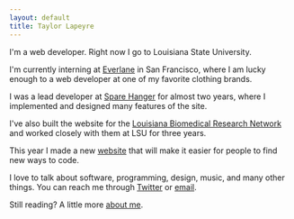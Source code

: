 ```yaml
---
layout: default
title: Taylor Lapeyre
---
```


I'm a web developer. Right now I go to Louisiana State University.

I'm currently interning at [Everlane][everlane] in San Francisco, where I am lucky enough to a web developer at one of my favorite clothing brands.

I was a lead developer at [Spare Hanger][sh] for almost two years, where I implemented and designed many features of the site.

I've also built the website for the [Louisiana Biomedical Research Network][lbrn] and worked closely with them at LSU for three years.

This year I made a new [website][agora] that will make it easier for people to find new ways to code.

I love to talk about software, programming, design, music, and many other things. You can reach me through [Twitter][twitter] or [email][email].

Still reading? A little more [about me][about].

[sh]: http://sparehanger.com
[everlane]: http://everlane.com
[lbrn]: http://lbrn.lsu.edu
[agora]: https://github.com/taylorlapeyre/agora
[twitter]: http://twitter.com/taylorlapeyre
[email]: mailto:hello@taylorlapeyre.me
[about]: /about
